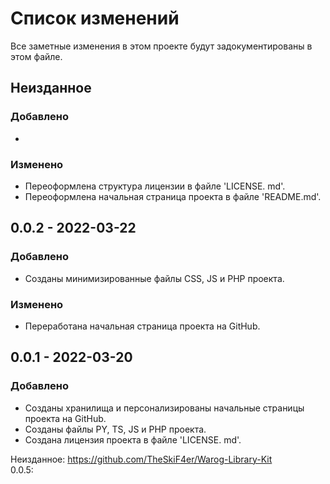 # Список изменений
Все заметные изменения в этом проекте будут задокументированы в этом файле.

## Неизданное
### Добавлено
-
### Изменено
- Переоформлена структура лицензии в файле 'LICENSE. md'.
- Переоформлена начальная страница проекта в файле 'README.md'.

## 0.0.2 - 2022-03-22
### Добавлено
- Созданы минимизированные файлы CSS, JS и PHP проекта.
### Изменено
- Переработана начальная страница проекта на GitHub.

## 0.0.1 - 2022-03-20
### Добавлено
- Созданы хранилища и персонализированы начальные страницы проекта на GitHub.
- Созданы файлы PY, TS, JS и PHP проекта.
- Создана лицензия проекта в файле 'LICENSE. md'.

Неизданное: https://github.com/TheSkiF4er/Warog-Library-Kit
<br>0.0.5:
